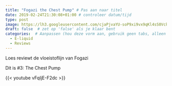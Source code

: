 ```yaml
---
title: "Fogazi the Chest Pump" # Pas aan naar titel
date: 2019-02-24T21:30:08+01:00 # controleer datum/tijd
type: post
image: https://lh3.googleusercontent.com/cjaPjvaYU-soP9xi9vx9qKl4sS0Vckj6SSeffaW7y8EECKgsRaPCsABoxcVGsw39iaHmtfZnvqAEQL0kK_HEqlXgOfusaGLqcuIYXxjEdt1VyGJ9A5LQy4jpU999_pmb92e0Is7zMTjeoSE2gxmLhHZYld6lQa6FCu2rjvi9y_MzEq9ES3-9OS89oOJ9VexyvyKLE9Wp3i4y4DWMA6TynTwOmiRU_zHmmXQXMIL50NyWhkM2C5B6Pl_WMqU53SN3ZW7BoG2nAjCURyaIyffonhgTuFh15mjmGWTZBRioPc4fqabJ5FIoPXqhwiMR0xBXUGeZIHT3hqjgcz-PKusQw9Q0rUkZEA2qfvOu-j-b62GXObGrzjhZ3FO_dS9iOJx-9O-OGC4tG_gt32I5Z2MtQgF5oEvJExTBdaj58HK8eaVT6S49ZtEXo1_zTcNAtVpYEGWx5djYiRb1OyjTVEjzuOMREBwrm9BqUJkxncgQH-fhvdsqU6qI3q9JzlQp2MkdlL6Oo4gTZT-1ekDzhVNWvy0xUf8cye9XMFPhBeMzP7-LpbL1OBguPP9DX8HakdBx0mgMu5UW4JGvr0ZXBVMXwKe22SQ1L7iVb_9dr8PtNI7WxfS3QIQqAoAj-UB9KpBQOlb5WICIqM_I1c06hk2QHXIJj-Pi685svICV8KUIUYl6HyEnCcR9sHlszTyh7nsDvKSr0cTj7bMEfHjSMBwyZtfsow=w1647-h926-no
draft: false  # zet op 'false' als je klaar bent
categories:  # Aanpassen (hou deze vorm aan, gebruik geen tabs, alleen spaties)
  - E-liquid
  - Reviews
---
```


Loes reviewt de vloeistoflijn van Fogazi

Dit is #3: The Chest Pump

{{< youtube vFqIjE-F2dc >}}
